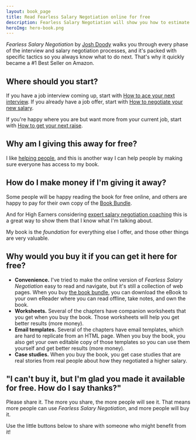 ```yaml
---
layout: book_page
title: Read Fearless Salary Negotiation online for free
description: Fearless Salary Negotiation will show you how to estimate your market value, ace your job interviews, negotiate starting salary, and get raises and promotions throughout your career. Read it here for free.
heroImg: hero-book.png
---
```

*Fearless Salary Negotiation* by [Josh Doody](/about/) walks you through every phase of the interview and salary negotiation processes, and it's packed with specific tactics so you always know what to do next. That's why it quickly became a #1 Best Seller on Amazon.

## Where should you start?

If you have a job interview coming up, start with [How to ace your next interview](/book/interview/interview-preparation/). If you already have a job offer, start with [How to negotiate your new salary](/book/negotiate/salary-negotiation-strategy-overview/).

If you're happy where you are but want more from your current job, start with [How to get your next raise](/book/raise/how-to-ask-for-a-raise-at-work/).

## Why am I giving this away for free?

I like [helping people](/results/), and this is another way I can help people by making sure everyone has access to my book.

## How do I make money if I'm giving it away?

Some people will be happy reading the book for free online, and others are happy to pay for their own copy of the [Book Bundle](/get-started/).

And for High Earners considering [expert salary negotiation coaching](/coach/) this is a great way to show them that I know what I'm talking about.

My book is the *foundation* for everything else I offer, and those other things are very valuable.

## Why would you buy it if you can get it here for free?

<ul class="checklist my-6">
   <li><i class="fas fa-check-circle"></i><strong>Convenience.</strong> I've tried to make the online version of <em>Fearless Salary Negotiation</em> easy to read and navigate, but it's still a collection of web pages. When you buy <a href="/get-started/">the book bundle</a>, you can download the eBook to your own eReader where you can read offline, take notes, and own the book.</li>
	 <li><i class="fas fa-check-circle"></i><strong>Worksheets.</strong> Several of the chapters have companion worksheets that you get when you buy the book. Those worksheets will help you get better results (more money).</li>
	 <li><i class="fas fa-check-circle"></i><strong>Email templates.</strong> Several of the chapters have email templates, which are hard to replicate from an HTML page. When you buy the book, you also get your own editable copy of those templates so you can use them yourself and get better results (more money).</li>
	 <li><i class="fas fa-check-circle"></i><strong>Case studies.</strong> When you buy the book, you get case studies that are real stories from real people about how they negotiated a higher salary.</li>
</ul>

## "I can't buy it, but I'm glad you made it available for free. How do I say thanks?"

Please share it. The more you share, the more people will see it. That means more people can use *Fearless Salary Negotiation*, and more people will buy it.

Use the little buttons below to share with someone who might benefit from it!